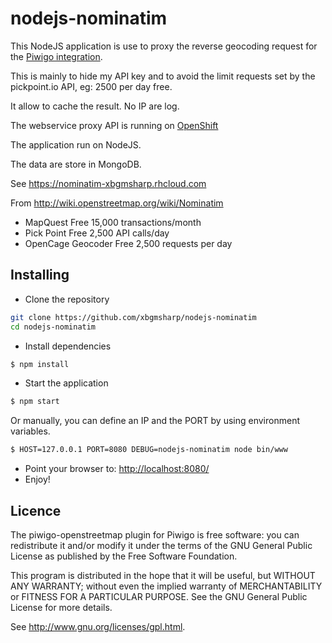 # nodejs-nominatim

This NodeJS application is use to proxy the reverse geocoding request for the [Piwigo integration](http://piwigo.org/ext/extension_view.php?eid=701).

This is mainly to hide my API key and to avoid the limit requests set by the pickpoint.io API, eg: 2500 per day free.

It allow to cache the result. No IP are log.

The webservice proxy API is running on [OpenShift](https://www.openshift.com/)

The application run on NodeJS.

The data are store in MongoDB.

See https://nominatim-xbgmsharp.rhcloud.com

From http://wiki.openstreetmap.org/wiki/Nominatim
- MapQuest Free 15,000 transactions/month
- Pick Point Free 2,500 API calls/day
- OpenCage Geocoder Free 2,500 requests per day

Installing
----------

* Clone the repository

```bash
git clone https://github.com/xbgmsharp/nodejs-nominatim
cd nodejs-nominatim
```

* Install dependencies

```bash
$ npm install
```

* Start the application

```bash
$ npm start
```
Or manually, you can define an IP and the PORT by using environment variables.
```bash
$ HOST=127.0.0.1 PORT=8080 DEBUG=nodejs-nominatim node bin/www
```

* Point your browser to: [http://localhost:8080/](http://localhost:8080/)
* Enjoy!

Licence
-------
The piwigo-openstreetmap plugin for Piwigo is free software:  you can redistribute it
and/or  modify  it under  the  terms  of the  GNU  General  Public License  as
published by the Free Software Foundation.

This program  is distributed in the hope  that it will be  useful, but WITHOUT
ANY WARRANTY; without even the  implied warranty of MERCHANTABILITY or FITNESS
FOR A PARTICULAR PURPOSE. See the GNU General Public License for more details.

See <http://www.gnu.org/licenses/gpl.html>.
